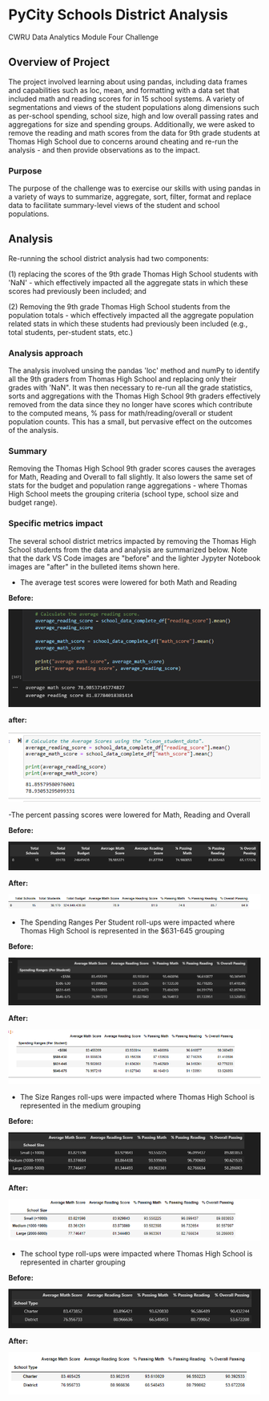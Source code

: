# PyCity Schools District Analysis

CWRU Data Analytics Module Four Challenge


## Overview of Project

The project involved learning about using pandas, including data frames and capabilities such as loc, mean, and formatting with a  data set that included math and reading scores for in 15 school systems.  A variety of segmentations and views of the student populations along dimensions such as per-school spending, school size, high and low overall passing rates and aggregations for size and spending groups.   Additionally, we were asked to remove the reading and math scores from the data for 9th grade students at Thomas High School due to concerns around cheating and re-run the analysis - and then provide observations as to the impact. 


### Purpose

The purpose of the challenge was to exercise our skills with using pandas in a variety of ways to summarize, aggregate, sort, filter, format and replace data to facilitate summary-level views of the student and school populations.  

## Analysis 

Re-running the school district analysis had two components:

(1) replacing the scores of the 9th grade Thomas High School students with 'NaN' - which effectively impacted all the aggregate stats in which these scores had previously been included;  and

(2) Removing the 9th grade Thomas High School students from the population totals - which effectively impacted all the aggregate population related stats in which these students had previously been included (e.g., total students, per-student stats, etc.)

### Analysis approach 

The analysis involved unsing the pandas 'loc' method and numPy to identify all the 9th graders from Thomas High School and replacing only their grades with 'NaN".   It was then necessary to re-run all the grade statistics, sorts and aggregations with the Thomas High School 9th graders effectively removed from the data since they no longer have scores which contribute to the computed means, % pass for math/reading/overall or student population counts.  This has a small, but pervasive effect on the outcomes of the analysis.     


### Summary

Removing the Thomas High School 9th grader scores causes the averages for Math, Reading and Overall to fall slightly.  It also lowers the same set of stats for the budget and population range aggregations - where Thomas High School meets the grouping criteria (school type, school size and budget range). 

### Specific metrics impact 

The several school district metrics impacted by removing the Thomas High School students from the data and analysis are summarized below.  Note that the dark VS Code images are "before" and the lighter Jypyter Notebook images are "after" in the bulleted items shown here.  

- The average test scores were lowered for both Math and Reading 

**Before:**

![img](https://github.com/fhsal/PyCity_Schools/blob/main/Images/before_Avg_scores.png)

**after:**  

![img](https://github.com/fhsal/PyCity_Schools/blob/main/Images/after_Avg_scores.png)


-The percent passing scores were lowered for Math, Reading and Overall

**Before:**

![img](https://github.com/fhsal/PyCity_Schools/blob/main/Images/before_passing_percent.png)

**After:**

![img](https://github.com/fhsal/PyCity_Schools/blob/main/Images/after_passing_percent.png)


- The Spending Ranges Per Student roll-ups were impacted where Thomas High School is represented in the $631-645 grouping

**Before:**

![img](https://github.com/fhsal/PyCity_Schools/blob/main/Images/before_spending.png)

**After:**

![img](https://github.com/fhsal/PyCity_Schools/blob/main/Images/after_spending.png)

- The Size Ranges  roll-ups were impacted where Thomas High School is represented in the medium grouping

**Before:**

![img](https://github.com/fhsal/PyCity_Schools/blob/main/Images/before_size.png)

**After:**

![img](https://github.com/fhsal/PyCity_Schools/blob/main/Images/after_size.png)

- The school type roll-ups were impacted where Thomas High School is represented in charter grouping

**Before:**

![img](https://github.com/fhsal/PyCity_Schools/blob/main/Images/before_type.png)

**After:**

![img](https://github.com/fhsal/PyCity_Schools/blob/main/Images/after_type.png)
